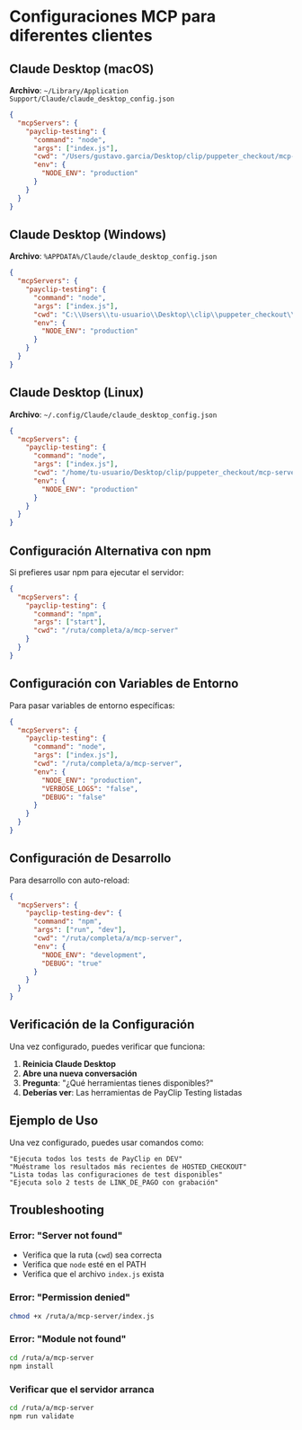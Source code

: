 # Configuraciones MCP para diferentes clientes

## Claude Desktop (macOS)

**Archivo**: `~/Library/Application Support/Claude/claude_desktop_config.json`

```json
{
  "mcpServers": {
    "payclip-testing": {
      "command": "node",
      "args": ["index.js"],
      "cwd": "/Users/gustavo.garcia/Desktop/clip/puppeter_checkout/mcp-server",
      "env": {
        "NODE_ENV": "production"
      }
    }
  }
}
```

## Claude Desktop (Windows)

**Archivo**: `%APPDATA%/Claude/claude_desktop_config.json`

```json
{
  "mcpServers": {
    "payclip-testing": {
      "command": "node",
      "args": ["index.js"],
      "cwd": "C:\\Users\\tu-usuario\\Desktop\\clip\\puppeter_checkout\\mcp-server",
      "env": {
        "NODE_ENV": "production"
      }
    }
  }
}
```

## Claude Desktop (Linux)

**Archivo**: `~/.config/Claude/claude_desktop_config.json`

```json
{
  "mcpServers": {
    "payclip-testing": {
      "command": "node",
      "args": ["index.js"],
      "cwd": "/home/tu-usuario/Desktop/clip/puppeter_checkout/mcp-server",
      "env": {
        "NODE_ENV": "production"
      }
    }
  }
}
```

## Configuración Alternativa con npm

Si prefieres usar npm para ejecutar el servidor:

```json
{
  "mcpServers": {
    "payclip-testing": {
      "command": "npm",
      "args": ["start"],
      "cwd": "/ruta/completa/a/mcp-server"
    }
  }
}
```

## Configuración con Variables de Entorno

Para pasar variables de entorno específicas:

```json
{
  "mcpServers": {
    "payclip-testing": {
      "command": "node",
      "args": ["index.js"],
      "cwd": "/ruta/completa/a/mcp-server",
      "env": {
        "NODE_ENV": "production",
        "VERBOSE_LOGS": "false",
        "DEBUG": "false"
      }
    }
  }
}
```

## Configuración de Desarrollo

Para desarrollo con auto-reload:

```json
{
  "mcpServers": {
    "payclip-testing-dev": {
      "command": "npm",
      "args": ["run", "dev"],
      "cwd": "/ruta/completa/a/mcp-server",
      "env": {
        "NODE_ENV": "development",
        "DEBUG": "true"
      }
    }
  }
}
```

## Verificación de la Configuración

Una vez configurado, puedes verificar que funciona:

1. **Reinicia Claude Desktop**
2. **Abre una nueva conversación**
3. **Pregunta**: "¿Qué herramientas tienes disponibles?"
4. **Deberías ver**: Las herramientas de PayClip Testing listadas

## Ejemplo de Uso

Una vez configurado, puedes usar comandos como:

```
"Ejecuta todos los tests de PayClip en DEV"
"Muéstrame los resultados más recientes de HOSTED_CHECKOUT"
"Lista todas las configuraciones de test disponibles"
"Ejecuta solo 2 tests de LINK_DE_PAGO con grabación"
```

## Troubleshooting

### Error: "Server not found"

- Verifica que la ruta (`cwd`) sea correcta
- Verifica que `node` esté en el PATH
- Verifica que el archivo `index.js` exista

### Error: "Permission denied"

```bash
chmod +x /ruta/a/mcp-server/index.js
```

### Error: "Module not found"

```bash
cd /ruta/a/mcp-server
npm install
```

### Verificar que el servidor arranca

```bash
cd /ruta/a/mcp-server
npm run validate
```
